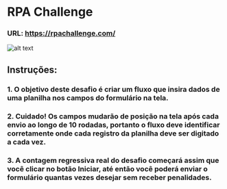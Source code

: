 # RPA Challenge

### URL: https://rpachallenge.com/

![alt text](https://www.wianco.com/rpa-news-bilder/20201020-RPA-News-RPA-Challenge.png)

## Instruções:

### 1. O objetivo deste desafio é criar um fluxo que insira dados de uma planilha nos campos do formulário na tela.
### 2. Cuidado! Os campos mudarão de posição na tela após cada envio ao longo de 10 rodadas, portanto o fluxo deve identificar corretamente onde cada registro da planilha deve ser digitado a cada vez.
### 3. A contagem regressiva real do desafio começará assim que você clicar no botão Iniciar, até então você poderá enviar o formulário quantas vezes desejar sem receber penalidades.
